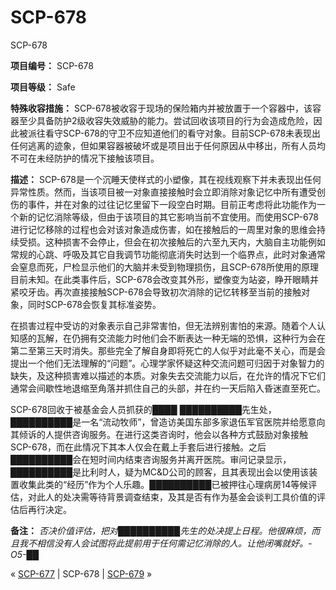 # SCP-678
                        




SCP-678



**项目编号：** SCP-678

**项目等级：** Safe

**特殊收容措施：** SCP-678被收容于现场的保险箱内并被放置于一个容器中，该容器至少具备防护2级收容失效威胁的能力。尝试回收该项目的行为会造成危险，因此被派往看守SCP-678的守卫不应知道他们的看守对象。目前SCP-678未表现出任何逃离的迹象，但如果容器被破坏或是项目出于任何原因从中移出，所有人员均不可在未经防护的情况下接触该项目。

**描述：** SCP-678是一个沉睡天使样式的小塑像，其在视线观察下并未表现出任何异常性质。然而，当该项目被一对象直接接触时会立即消除对象记忆中所有遭受创伤的事件，并在对象的过往记忆里留下一段空白时期。目前正考虑将此功能作为一个新的记忆消除等级，但由于该项目的其它影响当前不宜使用。而使用SCP-678进行记忆移除的过程也会对该对象造成伤害，如在接触后的一周里对象的思维会持续受损。这种损害不会停止，但会在初次接触后的六至九天内，大脑自主功能例如常规的心跳、呼吸及其它自我调节功能彻底消失时达到一个临界点，此时对象通常会窒息而死，尸检显示他们的大脑并未受到物理损伤，且SCP-678所使用的原理目前未知。在此类事件后，SCP-678会改变其外形，塑像变为站姿，睁开眼睛并紧咬牙齿。再次直接接触SCP-678会导致初次消除的记忆转移至当前的接触对象，同时SCP-678会恢复其标准姿势。

在损害过程中受访的对象表示自己非常害怕，但无法辨别害怕的来源。随着个人认知感的瓦解，在仍拥有交流能力时他们会不断表达一种无端的恐惧，这种行为会在第二至第三天时消失。那些完全了解自身即将死亡的人似乎对此毫不关心，而是会提出一个他们无法理解的“问题”。心理学家怀疑这种交流问题可归因于对象智力的缺失，及这种损害难以描述的本质。对象失去交流能力以后，在允许的情况下它们通常会间歇性地退缩至角落并抓住自己的头部，并在约一天后陷入昏迷直至死亡。

SCP-678回收于被基金会人员抓获的████ ██████████先生处，██████████是一名“流动牧师”，曾造访美国东部多家退伍军官医院并给愿意向其倾诉的人提供咨询服务。在进行这类咨询时，他会以各种方式鼓励对象接触SCP-678，而在此情况下其本人仅会在戴上手套后进行接触。之后██████████会在短时间内结束咨询服务并离开医院。审问记录显示，██████████是比利时人，疑为MC&D公司的顾客，且其表现出会以使用该装置收集此类的“经历”作为个人乐趣。██████████已被押往心理病房14等候评估，对此人的处决需等待背景调查结束，及其是否有作为基金会谈判工具价值的评估后再行决定。

**备注：** *否决价值评估，把对██████████先生的处决提上日程。他很麻烦，而且我不相信没有人会试图将此提前用于任何需记忆消除的人。让他闭嘴就好。- O5-██* 



« [SCP-677](/scp-677) | SCP-678 | [SCP-679](/scp-679) »





                    